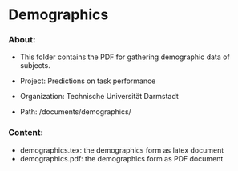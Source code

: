 # Demographics

### About:
- This folder contains the PDF for gathering demographic data of subjects.


- Project: Predictions on task performance
- Organization: Technische Universität Darmstadt
- Path: /documents/demographics/

### Content:
- demographics.tex: the demographics form as latex document
- demographics.pdf: the demographics form as PDF document
